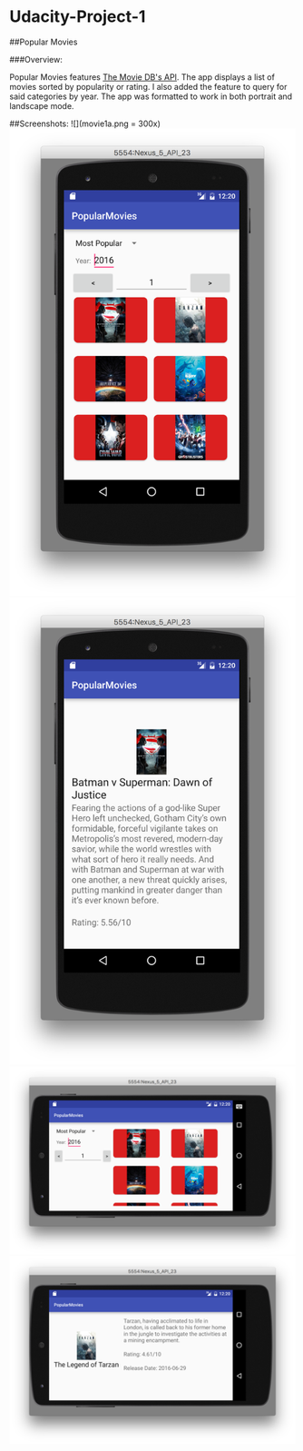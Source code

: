 # Udacity-Project-1
##Popular Movies

###Overview:

Popular Movies features [The Movie DB's API](https://www.themoviedb.org/).  The app displays a list of movies sorted by popularity or rating.  I also added the feature to query for said categories by year.  The app was formatted to work in both portrait and landscape mode.

##Screenshots:
![](movie1a.png = 300x)
 <img src="movie1a.png">
 <img src="movie1b.png">
 <img src="movie1c.png">
 <img src="movie1d.png">

